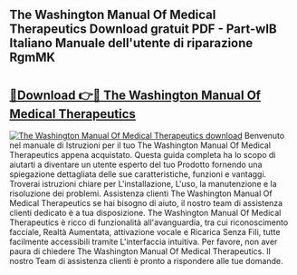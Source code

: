 ## The Washington Manual Of Medical Therapeutics Download gratuit PDF - Part-wIB Italiano Manuale dell'utente di riparazione RgmMK

# <h2><a href="http://df9zmm7.blite.top/?on=The+Washington+Manual+Of+Medical+Therapeutics">🔗Download 👉🔴 The Washington Manual Of Medical Therapeutics</a></h2>

[![The Washington Manual Of Medical Therapeutics download](https://i.imgur.com/lujVjoI.png)](http://df9zmm7.blite.top/?on=The+Washington+Manual+Of+Medical+Therapeutics)
Benvenuto nel manuale di Istruzioni per il tuo The Washington Manual Of Medical Therapeutics appena acquistato. Questa guida completa ha lo scopo di aiutarti a diventare un utente esperto del tuo Prodotto fornendo una spiegazione dettagliata delle sue caratteristiche, funzioni e vantaggi. Troverai istruzioni chiare per L'installazione, L'uso, la manutenzione e la risoluzione dei problemi. Assistenza clienti The Washington Manual Of Medical Therapeutics se hai bisogno di aiuto, il nostro team di assistenza clienti dedicato è a tua disposizione. The Washington Manual Of Medical Therapeutics è ricco di funzionalità all'avanguardia, tra cui riconoscimento facciale, Realtà Aumentata, attivazione vocale e Ricarica Senza Fili, tutte facilmente accessibili tramite L'interfaccia intuitiva. Per favore, non aver paura di chiedere The Washington Manual Of Medical Therapeutics. Il nostro Team di assistenza clienti è pronto a rispondere alle tue domande.
